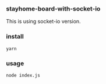 ### stayhome-board-with-socket-io

This is using socket-io version.

### install

```
yarn
```

### usage

```
node index.js
```
